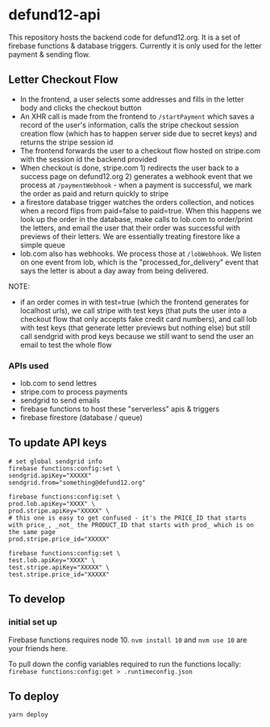 # defund12-api

This repository hosts the backend code for defund12.org. It is a set of firebase functions & database triggers. Currently it is only used for the letter payment & sending flow.

## Letter Checkout Flow
- In the frontend, a user selects some addresses and fills in the letter body and clicks the checkout button
- An XHR call is made from the frontend to `/startPayment` which saves a record of the user's information, calls the stripe checkout session creation flow (which has to happen server side due to secret keys) and returns the stripe session id
- The frontend forwards the user to a checkout flow hosted on stripe.com with the session id the backend provided
- When checkout is done, stripe.com 1) redirects the user back to a success page on defund12.org 2) generates a webhook event that we process at `/paymentWebhook` - when a payment is successful, we mark the order as paid and return quickly to stripe
- a firestore database trigger watches the orders collection, and notices when a record flips from paid=false to paid=true. When this happens we look up the order in the database, make calls to lob.com to order/print the letters, and email the user that their order was successful with previews of their letters. We are essentially treating firestore like a simple queue
- lob.com also has webhooks. We process those at `/lobWebhook`. We listen on one event from lob, which is the "processed_for_delivery" event that says the letter is about a day away from being delivered.

NOTE:
- if an order comes in with test=true (which the frontend generates for localhost urls), we call stripe with test keys (that puts the user into a checkout flow that only accepts fake credit card numbers), and call lob with test keys (that generate letter previews but nothing else) but still call sendgrid with prod keys because we still want to send the user an email to test the whole flow

### APIs used
- lob.com to send lettres
- stripe.com to process payments
- sendgrid to send emails
- firebase functions to host these "serverless" apis & triggers
- firebase firestore (database / queue)

## To update API keys

```
# set global sendgrid info
firebase functions:config:set \
sendgrid.apiKey="XXXXX" 
sendgrid.from="something@defund12.org"
```

```
firebase functions:config:set \
prod.lob.apiKey="XXXX" \
prod.stripe.apiKey="XXXXX" \
# this one is easy to get confused - it's the PRICE_ID that starts with price_, _not_ the PRODUCT_ID that starts with prod_ which is on the same page
prod.stripe.price_id="XXXXX"
```

```
firebase functions:config:set \
test.lob.apiKey="XXXX" \
test.stripe.apiKey="XXXXX" \
test.stripe.price_id="XXXXX" 
```

## To develop

### initial set up
Firebase functions requires node 10. `nvm install 10` and `nvm use 10` are your friends here.

To pull down the config variables required to run the functions locally: `firebase functions:config:get > .runtimeconfig.json`

## To deploy
```yarn deploy```
